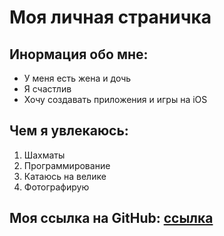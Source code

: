 # Моя личная страничка
## Инормация обо мне:
- У меня есть жена и дочь
- Я счастлив
- Хочу создавать приложения и игры на iOS

## Чем я увлекаюсь:
1. Шахматы
2. Программирование
3. Катаюсь на велике
4. Фотографирую

## Моя ссылка на GitHub:   [ссылка](https://github.com/BelKosTreL)
 


